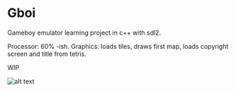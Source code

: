 # Gboi
Gameboy emulator learning project in c++ with sdl2.

Processor: 60% -ish.
Graphics: loads tiles, draws first map, loads copyright screen and title from tetris.

WIP

![alt text](https://i.ibb.co/0QRk7r6/gboi.png)

